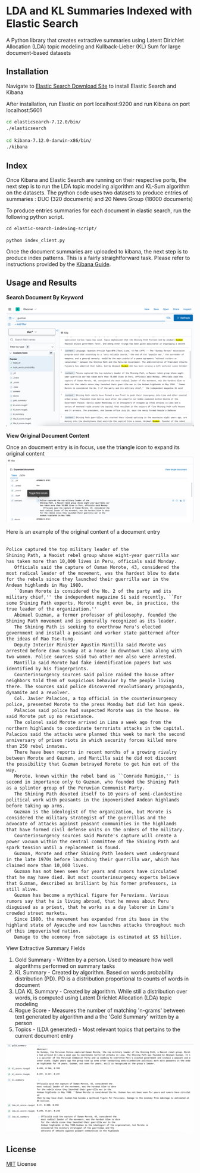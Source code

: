 # LDA and KL Summaries Indexed with Elastic Search 

A Python library that creates extractive summaries using Latent Dirichlet Allocation (LDA) topic modeling and Kullback-Lieber (KL) Sum for large document-based datasets


## Installation

Navigate to  [Elastic Search Download Site](https://www.elastic.co/) to install Elastic Search and Kibana

After installation, run Elastic on port localhost:9200 and run Kibana on port localhost:5601 

```bash
cd elasticsearch-7.12.0/bin/
./elasticsearch

cd kibana-7.12.0-darwin-x86/bin/
./kibana
```


## Index

Once Kibana and Elastic Search are running on their respective ports, the next step is to run the LDA topic modeling algorithm and KL-Sum algorithm on the datasets. The python code uses two datasets to produce entries of summaries : DUC (320 documents) and 20 News Group (18000 documents) 

To produce entries summaries for each document in elastic search, run the following python script.

```
cd elastic-search-indexing-script/

python index_client.py
```
Once the document summaries are uploaded to kibana, the next step is to produce index patterns.
This is a fairly straightforward task. Please refer to instructions provided by the [Kibana Guide](https://www.elastic.co/guide/en/kibana/current/index-patterns.html).

## Usage and Results

**Search Document By Keyword**

![](z_seach_by_keyword.png)

**View Original Document Content**

Once an doucment entry is in focus, use the triangle icon to expand its original content
![](z_document_content.png)

Here is an example of the original content of a document entry
```

Police captured the top military leader of the
Shining Path, a Maoist rebel group whose eight-year guerrilla war
has taken more than 10,000 lives in Peru, officials said Monday.
   Officials said the capture of Osman Morote, 43, considered the
most radical leader of the movement, was the hardest blow to date
for the rebels since they launched their guerrilla war in the
Andean highlands in May 1980.
   ``Osman Morote is considered the No. 2 of the party and its
military chief,'' the independent magazine Si said recently. ``For
some Shining Path experts, Morote might even be, in practice, the
true leader of the organization.''
   Abimael Guzman, a former professor of philosophy, founded the
Shining Path movement and is generally recognized as its leader.
   The Shining Path is seeking to overthrow Peru's elected
government and install a peasant and worker state patterned after
the ideas of Mao Tse-tung.
   Deputy Interior Minister Agustin Mantilla said Morote was
arrested before dawn Sunday at a house in downtown Lima along with
two women. Police sources said two other men also were arrested.
   Mantilla said Morote had fake identification papers but was
identified by his fingerprints.
   Counterinsurgency sources said police raided the house after
neighbors told them of suspicious behavior by the people living
there. The sources said police discovered revolutionary propaganda,
dynamite and a revolver.
   Col. Javier Palacios, a top official in the counterinsurgency
police, presented Morote to the press Monday but did let him speak.
   Palacios said police had suspected Morote was in the house. He
said Morote put up no resistance.
   The colonel said Morote arrived in Lima a week ago from the
northern highlands to coordinate terrorists attacks in the capital.
Palacios said the attacks were planned this week to mark the second
anniversary of prison riots in which security forces killed more
than 250 rebel inmates.
   There have been reports in recent months of a growing rivalry
between Morote and Guzman, and Mantilla said he did not discount
the possibility that Guzman betrayed Morote to get him out of the
way.
   Morote, known within the rebel band as ``Comrade Remigio,'' is
second in importance only to Guzman, who founded the Shining Path
as a splinter group of the Peruvian Communist Party.
   The Shining Path devoted itself to 10 years of semi-clandestine
political work with peasants in the impoverished Andean highlands
before taking up arms.
   Guzman is the ideologist of the organization, but Morote is
considered the military strategist of the guerrillas and the
advocate of attacks against peasant communities in the highlands
that have formed civil defense units on the orders of the military.
   Counterinsurgency sources said Morote's capture will create a
power vacuum within the central committee of the Shining Path and
spark tension until a replacement is found.
   Guzman, Morote and other Shining Path leaders went underground
in the late 1970s before launching their guerrilla war, which has
claimed more than 10,000 lives.
   Guzman has not been seen for years and rumors have circulated
that he may have died. But most counterinsurgency experts believe
that Guzman, described as brilliant by his former professors, is
still alive.
   Guzman has become a mythical figure for Peruvians. Various
rumors say that he is living abroad, that he moves about Peru
disguised as a priest, that he works as a day laborer in Lima's
crowded street markets.
   Since 1980, the movement has expanded from its base in the
highland state of Ayacucho and now launches attacks throughout much
of this impoverished nation.
   Damage to the economy from sabotage is estimated at $5 billion.
```

View Extractive Summary Fields 
1. Gold Summary - Written by a person. Used to measure how well algorithms performed on summary tasks
2. KL Summary - Created by algorithm. Based on words probability distribution (PD). PD is a distribution proportional to counts of words in document
3. LDA KL Summary - Created by algorithm. While still a distribution over words, is computed using Latent Dirichlet Allocation (LDA) topic modeling
4. Rogue Score - Measures the number of matching 'n-grams' between text generated by algorithm and a the 'Gold Summary' written by a person
5. Topics - (LDA generated) - Most relevant topics that pertains to the current document entry

![](z_document_fields.png)


## License

[MIT](https://choosealicense.com/licenses/mit/) License
